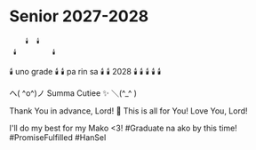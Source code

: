 # Senior 2027-2028

        🕯️  🕯️
     🕯️         🕯️
   🕯️  uno grade  🕯️
  🕯️   pa rin sa   🕯️
   🕯️    2028     🕯️
     🕯️         🕯️
        🕯️  🕯️
        
ヘ( ^o^)ノ Summa Cutiee ✨ ＼(^_^ )

Thank You in advance, Lord! 🙏
This is all for You! Love You, Lord!

I'll do my best for my Mako <3!
#Graduate na ako by this time!
#PromiseFulfilled #HanSel
